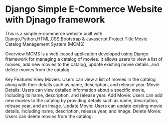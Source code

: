 # Django Simple E-Commerce Website with Djnago framework 
This is a simple e-commerce website built with Django,Python,HTML,CSS,Bootstrap & Javascript 
Project Title
Movie Catalog Management System (MCMS)

Overview
MCMS is a web-based application developed using Django framework for managing a catalog of movies. 
It allows users to view a list of movies, add new movies to the catalog, update existing movie details, and delete movies from the catalog.

Key Features
View Movies: Users can view a list of movies in the catalog along with their details such as name, description, and release year.
Movie Details: Users can view detailed information about a specific movie, including its name, description, and release year.
Add Movie: Users can add new movies to the catalog by providing details such as name, description, release year, and an image.
Update Movie: Users can update existing movie details, including name, description, release year, and image.
Delete Movie: Users can delete movies from the catalog.
